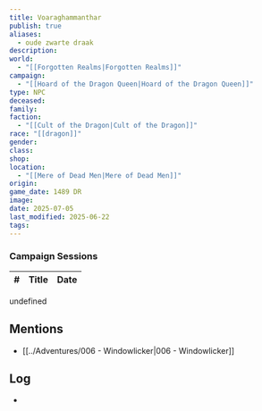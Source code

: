 ```yaml
---
title: Voaraghammanthar
publish: true
aliases:
  - oude zwarte draak
description: 
world:
  - "[[Forgotten Realms|Forgotten Realms]]"
campaign:
  - "[[Hoard of the Dragon Queen|Hoard of the Dragon Queen]]"
type: NPC
deceased: 
family: 
faction:
  - "[[Cult of the Dragon|Cult of the Dragon]]"
race: "[[dragon]]"
gender: 
class: 
shop: 
location:
  - "[[Mere of Dead Men|Mere of Dead Men]]"
origin: 
game_date: 1489 DR
image: 
date: 2025-07-05
last_modified: 2025-06-22
tags: 
---
```

### Campaign Sessions

| # | Title | Date |
|--|--|--|
undefined

## Mentions
- [[../Adventures/006 - Windowlicker|006 - Windowlicker]]


## Log
* 